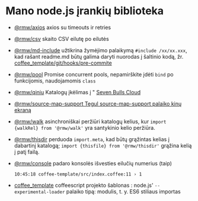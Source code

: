 # Mano node.js įrankių biblioteka

* [@rmw/axios](//www.npmjs.com/package/@rmw/axios) axios su timeouts ir retries
* [@rmw/csv](//www.npmjs.com/package/@rmw/csv) skaito CSV eilutę po eilutės
* [@rmw/md-include](//www.npmjs.com/package/@rmw/console) užtikrina žymėjimo palaikymą `#include /xx/xx.xxx`, kad rašant readme.md būtų galima daryti nuorodas į šaltinio kodą, žr. [coffee_template/git/hooks/pre-commite](//github.com/rmw-lib/coffee_template/blob/master/.direnv/git/hooks/pre-commit)
* [@rmw/pool](//www.npmjs.com/package/@rmw/pool) Promise concurrent pools, nepamirškite įdėti `bind` po funkcijomis, naudojamomis `class`
* [@rmw/qiniu](//www.npmjs.com/package/@rmw/qiniu) Katalogų įkėlimas į " [Seven Bulls Cloud](//www.qiniu.com)
* [@rmw/source-map-support Tegul source-map-support palaiko kinų ekraną](//github.com/evanw/node-source-map-support/issues/301)
* [@rmw/walk](//www.npmjs.com/package/@rmw/walk) asinchroniškai peržiūri katalogų kelius, kur `import {walkRel} from '@rmw/walk'` yra santykinio kelio peržiūra.
* [@rmw/thisdir](//www.npmjs.com/package/@rmw/walk) perduoda `import.meta`, kad būtų grąžintas kelias į dabartinį katalogą; `import {thisfile} from '@rmw/thisdir'` grąžina kelią į patį failą.
* [@rmw/console](//www.npmjs.com/package/@rmw/console) padaro konsolės išvesties eilučių numerius (taip)
  
  ```
  10:45:18 coffee-template/src/index.coffee:11 › 1
  ```
  
* [coffee_template](//github.com/rmw-lib/coffee_template) coffeescript projekto šablonas : node.js' `--experimental-loader` palaiko tipą: modulis, t. y. ES6 stiliaus importas